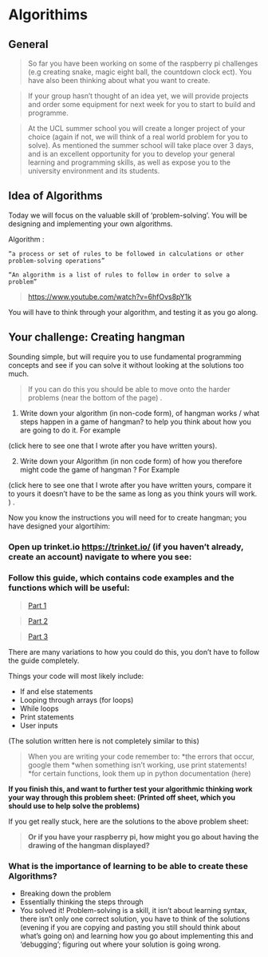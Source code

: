 # Algorithims

## General

> So far you have been working on some of the raspberry pi challenges (e.g creating snake, magic eight ball, the countdown clock ect). 
You have also been thinking about what you want to create.

> If your group hasn’t thought of an idea yet, we will provide projects and order some equipment for next week for you to start to build and programme.

> At the UCL summer school you will create a longer project of your choice (again if not, we will think of a real world problem for you to solve). As mentioned the summer school will take place over 3 days, and is an excellent opportunity for you to develop your general learning and programming skills, as well as expose you to the university environment and its students. 

## Idea of Algorithms

Today we will focus on the valuable skill of ‘problem-solving’. You will be designing and implementing your own algorithms.  

Algorithm : 
```
“a process or set of rules to be followed in calculations or other problem-solving operations”
```
```
“An algorithm is a list of rules to follow in order to solve a problem”
```

> https://www.youtube.com/watch?v=6hfOvs8pY1k

You will have to think through your algorithm, and testing it as you go along. 

## Your challenge: Creating hangman
Sounding simple, but will require you to use fundamental programming concepts and see if you can solve it without looking at the solutions too much.  

> If you can do this you should be able to move onto the harder problems (near the bottom of the page) . 

1.	Write down your algorithm (in non-code form), of hangman works / what steps happen in a game of hangman? to help you think about how you are going to do it.
For example 

(click here to see one that I wrote after you have written yours). 

2.	Write down your Algorithm (in non code form) of how you therefore might code the game of hangman ? 
For Example

(click here to see one that I wrote after you have written yours, compare it to yours it doesn’t have to be the same as long as you think yours will work. ) . 

Now you know the instructions you will need for to create hangman; you have designed your algortihim: 

### Open up trinket.io  https://trinket.io/  (if you haven’t already, create an account) navigate to where you see: 

### Follow this guide, which contains code examples and the functions which will be useful: 

> <a href="https://www.practicepython.org/exercise/2016/09/24/30-pick-word.html" target="_blank">Part 1</a>


> <a href="https://www.practicepython.org/exercise/2017/01/02/31-guess-letters.html" target="_blank">Part 2</a>


> <a href="https://www.practicepython.org/exercise/2017/01/10/32-hangman.html" target="_blank">Part 3</a>


There are many variations to how you could do this, you don’t have to follow the guide completely. 

Things your code will most likely include: 

-	If and else statements 
-	Looping through arrays (for loops)
-	While loops 
-	Print statements 
-	User inputs 

(The solution written here is not completely similar to this) 

> When you are writing your code remember to:
*the errors that occur, google them
*when something isn’t working, use print statements! 
*for certain functions, look them up in python documentation (here) 

**If you finish this, and want to further test your algorithmic thinking work your way through this problem sheet: 
(Printed off sheet, which you should use to help solve the problems)**

If you get really stuck, here are the solutions to the above problem sheet: 

> **Or if you have your raspberry pi, how might you go about having the drawing of the hangman displayed?** 

### What is the importance of learning to be able to create these Algorithms?
-	Breaking down the problem 
-	Essentially thinking the steps through
-	You solved it! Problem-solving is a skill, it isn’t about learning syntax, there isn’t only one correct solution, you have to think of the solutions (evening if you are copying and pasting you still should think about what’s going on) and learning how you go about implementing this and ‘debugging’; figuring out where your solution is going wrong. 
